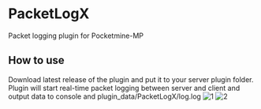# PacketLogX
Packet logging plugin for Pocketmine-MP<br>
## How to use<br>
Download latest release of the plugin and put it to your server plugin folder.<br>
Plugin will start real-time packet logging between server and client and output data to console and plugin_data/PacketLogX/log.log
![1](http://cobwebsmp.com/img/Screenshot(2567).png)
![2](http://cobwebsmp.com/img/Screenshot(2571).png)
